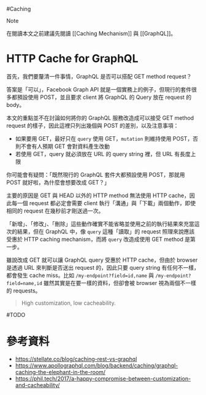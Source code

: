 #Caching 

>[!Note]
>在閱讀本文之前建議先閱讀 [[Caching Mechanism]] 與 [[GraphQL]]。

# HTTP Cache for GraphQL

首先，我們要釐清一件事情，GraphQL 是否可以搭配 GET method request？

答案是「可以」，Facebook Graph API 就是一個實務上的例子，但現行的套件很多都預設使用 POST，並且要求 client 將 GraphQL 的 Query 放在 request 的 body。

本文的重點並不在討論如何將你的 GraphQL 服務改造成可以接受 GET method request 的樣子，因此這裡只列出幾個與 POST 的差別，以及注意事項：

- 如果要用 GET，最好只在 `query` 使用 GET，`mutation` 則維持使用 POST，否則不會有人預期 GET 會對資料產生改動
- 若使用 GET，query 就必須放在 URL 的 query string 裡，但 URL 有長度上限

你可能會有疑問：「既然現行的 GraphQL 套件大都預設使用 POST，那就用 POST 就好啦，為什麼會想要改成 GET？」

主要的原因是 GET 與 HEAD 以外的 HTTP method 無法使用 HTTP cache，因此每一個 request 都必定會需要 client 執行「溝通」與「下載」兩個動作，即使相同的 request 在幾秒前才剛送過一次。

「新增」、「修改」、「刪除」這些動作確實不能省略並使用之前的執行結果來充當這次的結果，但在 GraphQL 中，像 `query` 這種「讀取」的 request 照理來說應該受惠於 HTTP caching mechanism，而將 `query` 改造成使用 GET method 是第一步。

雖說改成 GET 就可以讓 GraphQL query 受惠於 HTTP cache，但由於 browser 是透過 URL 來判斷是否送出 request 的，因此只要 query string 有任何不一樣，都會發生 cache miss。比如 `/my-endpoint?field=id,name` 與 `/my-endpoint?field=name,id` 雖然其實是在要一樣的資料，但卻會被 browser 視為兩個不一樣的 requests。

>High customization, low cacheability.

#TODO

# 參考資料

- <https://stellate.co/blog/caching-rest-vs-graphql>
- <https://www.apollographql.com/blog/backend/caching/graphql-caching-the-elephant-in-the-room/>
- <https://phil.tech/2017/a-happy-compromise-between-customization-and-cacheability/>
